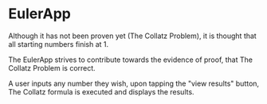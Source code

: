 # EulerApp

Although it has not been proven yet (The Collatz Problem), it is thought that all starting numbers finish at 1.

The EulerApp strives to contribute towards the evidence of proof, that The Collatz Problem is correct.

A user inputs any number they wish, upon tapping the "view results" button, The Collatz formula is executed and displays the results. 
